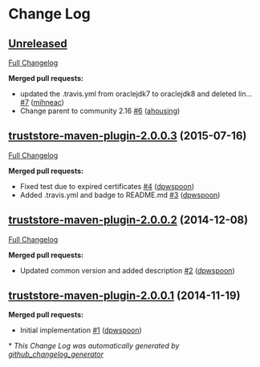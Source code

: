 # Change Log

## [Unreleased](https://github.com/kaazing/truststore-maven-plugin/tree/HEAD)

[Full Changelog](https://github.com/kaazing/truststore-maven-plugin/compare/truststore-maven-plugin-2.0.0.3...HEAD)

**Merged pull requests:**

- updated the .travis.yml from oraclejdk7 to oraclejdk8 and deleted lin… [\#7](https://github.com/kaazing/truststore-maven-plugin/pull/7) ([mihneac](https://github.com/mihneac))
- Change parent to community 2.16 [\#6](https://github.com/kaazing/truststore-maven-plugin/pull/6) ([ahousing](https://github.com/ahousing))

## [truststore-maven-plugin-2.0.0.3](https://github.com/kaazing/truststore-maven-plugin/tree/truststore-maven-plugin-2.0.0.3) (2015-07-16)
[Full Changelog](https://github.com/kaazing/truststore-maven-plugin/compare/truststore-maven-plugin-2.0.0.2...truststore-maven-plugin-2.0.0.3)

**Merged pull requests:**

- Fixed test due to expired certificates [\#4](https://github.com/kaazing/truststore-maven-plugin/pull/4) ([dpwspoon](https://github.com/dpwspoon))
- Added .travis.yml and badge to README.md [\#3](https://github.com/kaazing/truststore-maven-plugin/pull/3) ([dpwspoon](https://github.com/dpwspoon))

## [truststore-maven-plugin-2.0.0.2](https://github.com/kaazing/truststore-maven-plugin/tree/truststore-maven-plugin-2.0.0.2) (2014-12-08)
[Full Changelog](https://github.com/kaazing/truststore-maven-plugin/compare/truststore-maven-plugin-2.0.0.1...truststore-maven-plugin-2.0.0.2)

**Merged pull requests:**

- Updated common version and added description [\#2](https://github.com/kaazing/truststore-maven-plugin/pull/2) ([dpwspoon](https://github.com/dpwspoon))

## [truststore-maven-plugin-2.0.0.1](https://github.com/kaazing/truststore-maven-plugin/tree/truststore-maven-plugin-2.0.0.1) (2014-11-19)
**Merged pull requests:**

- Initial implementation [\#1](https://github.com/kaazing/truststore-maven-plugin/pull/1) ([dpwspoon](https://github.com/dpwspoon))



\* *This Change Log was automatically generated by [github_changelog_generator](https://github.com/skywinder/Github-Changelog-Generator)*